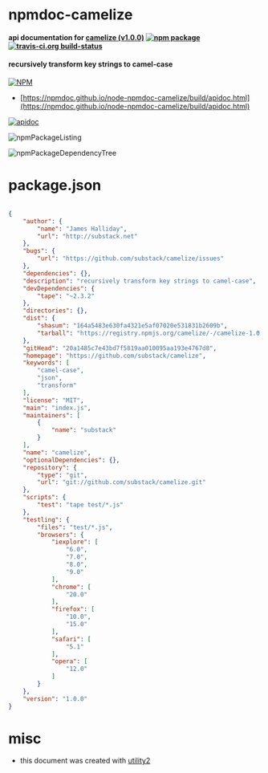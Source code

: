 # npmdoc-camelize

#### api documentation for  [camelize (v1.0.0)](https://github.com/substack/camelize)  [![npm package](https://img.shields.io/npm/v/npmdoc-camelize.svg?style=flat-square)](https://www.npmjs.org/package/npmdoc-camelize) [![travis-ci.org build-status](https://api.travis-ci.org/npmdoc/node-npmdoc-camelize.svg)](https://travis-ci.org/npmdoc/node-npmdoc-camelize)

#### recursively transform key strings to camel-case

[![NPM](https://nodei.co/npm/camelize.png?downloads=true&downloadRank=true&stars=true)](https://www.npmjs.com/package/camelize)

- [https://npmdoc.github.io/node-npmdoc-camelize/build/apidoc.html](https://npmdoc.github.io/node-npmdoc-camelize/build/apidoc.html)

[![apidoc](https://npmdoc.github.io/node-npmdoc-camelize/build/screenCapture.buildCi.browser.%252Ftmp%252Fbuild%252Fapidoc.html.png)](https://npmdoc.github.io/node-npmdoc-camelize/build/apidoc.html)

![npmPackageListing](https://npmdoc.github.io/node-npmdoc-camelize/build/screenCapture.npmPackageListing.svg)

![npmPackageDependencyTree](https://npmdoc.github.io/node-npmdoc-camelize/build/screenCapture.npmPackageDependencyTree.svg)



# package.json

```json

{
    "author": {
        "name": "James Halliday",
        "url": "http://substack.net"
    },
    "bugs": {
        "url": "https://github.com/substack/camelize/issues"
    },
    "dependencies": {},
    "description": "recursively transform key strings to camel-case",
    "devDependencies": {
        "tape": "~2.3.2"
    },
    "directories": {},
    "dist": {
        "shasum": "164a5483e630fa4321e5af07020e531831b2609b",
        "tarball": "https://registry.npmjs.org/camelize/-/camelize-1.0.0.tgz"
    },
    "gitHead": "20a1485c7e43bd7f5819aa010095aa193e4767d8",
    "homepage": "https://github.com/substack/camelize",
    "keywords": [
        "camel-case",
        "json",
        "transform"
    ],
    "license": "MIT",
    "main": "index.js",
    "maintainers": [
        {
            "name": "substack"
        }
    ],
    "name": "camelize",
    "optionalDependencies": {},
    "repository": {
        "type": "git",
        "url": "git://github.com/substack/camelize.git"
    },
    "scripts": {
        "test": "tape test/*.js"
    },
    "testling": {
        "files": "test/*.js",
        "browsers": {
            "iexplore": [
                "6.0",
                "7.0",
                "8.0",
                "9.0"
            ],
            "chrome": [
                "20.0"
            ],
            "firefox": [
                "10.0",
                "15.0"
            ],
            "safari": [
                "5.1"
            ],
            "opera": [
                "12.0"
            ]
        }
    },
    "version": "1.0.0"
}
```



# misc
- this document was created with [utility2](https://github.com/kaizhu256/node-utility2)
